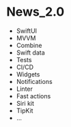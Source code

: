 # News_2.0

- SwiftUI
- MVVM
- Combine
- Swift data
- Tests
- CI/CD
- Widgets
- Notifications
- Linter
- Fast actions
- Siri kit
- TipKit
- ...

